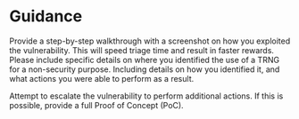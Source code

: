 # Guidance

Provide a step-by-step walkthrough with a screenshot on how you exploited the vulnerability. This will speed triage time and result in faster rewards. Please include specific details on where you identified the use of a TRNG for a non-security purpose. Including details on how you identified it, and what actions you were able to perform as a result.

Attempt to escalate the vulnerability to perform additional actions. If this is possible, provide a full Proof of Concept (PoC).
